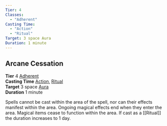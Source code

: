 ```yaml
---
Tier: 4
Classes:
  - "Adherent"
Casting Time:
  - "Action"
  - "Ritual"
Target: 3 space Aura
Duration: 1 minute
---
```

## Arcane Cessation
**Tier** 4 [Adherent](app://obsidian.md/SRD/Archetypes/Adherent.md)  
**Casting Time** [Action](app://obsidian.md/SRD/Glossary/Action.md), [Ritual](app://obsidian.md/SRD/Glossary/Ritual.md)  
**Target** 3 space [Aura](app://obsidian.md/Aura)  
**Duration** 1 minute

Spells cannot be cast within the area of the spell, nor can their effects manifest within the area. Ongoing magical effects end when they enter the area. Magical items cease to function within the area. If cast as a [[Ritual]] the duration increases to 1 day.